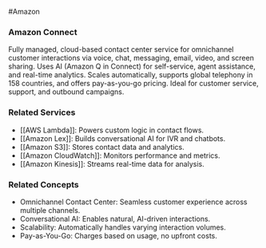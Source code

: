 #Amazon 
### Amazon Connect

Fully managed, cloud-based contact center service for omnichannel customer interactions via voice, chat, messaging, email, video, and screen sharing. Uses AI (Amazon Q in Connect) for self-service, agent assistance, and real-time analytics. Scales automatically, supports global telephony in 158 countries, and offers pay-as-you-go pricing. Ideal for customer service, support, and outbound campaigns.

### Related Services

- [[AWS Lambda]]: Powers custom logic in contact flows.
- [[Amazon Lex]]: Builds conversational AI for IVR and chatbots.
- [[Amazon S3]]: Stores contact data and analytics.
- [[Amazon CloudWatch]]: Monitors performance and metrics.
- [[Amazon Kinesis]]: Streams real-time data for analysis.

### Related Concepts

- Omnichannel Contact Center: Seamless customer experience across multiple channels.
- Conversational AI: Enables natural, AI-driven interactions.
- Scalability: Automatically handles varying interaction volumes.
- Pay-as-You-Go: Charges based on usage, no upfront costs.